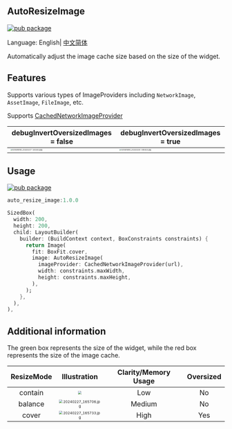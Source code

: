 ## AutoResizeImage

[![pub package](https://img.shields.io/pub/v/auto_resize_image.svg)](https://pub.dartlang.org/packages/auto_resize_image)

Language: English| [中文简体](https://github.com/BigTimo/auto_resize_image/blob/master/README_ZH.md)

Automatically adjust the image cache size based on the size of the widget.



## Features

Supports various types of ImageProviders including `NetworkImage`, `AssetImage`, `FileImage`, etc.

Supports [CachedNetworkImageProvider](https://pub.dev/packages/cached_network_image)

| debugInvertOversizedImages = false                           | debugInvertOversizedImages = true                            |
| ------------------------------------------------------------ | ------------------------------------------------------------ |
| <img src="https://s2.loli.net/2024/02/28/aKPEl37huXGHSez.jpg" alt="Screenshot_20240227-183452.jpg" style="zoom:25%;" /> | <img src="https://s2.loli.net/2024/02/28/UGHqMsncfS4FAJO.jpg" alt="Screenshot_20240228-095622.jpg" style="zoom:25%;" /> |

## Usage

[![pub package](https://img.shields.io/pub/v/auto_resize_image.svg)](https://pub.dartlang.org/packages/auto_resize_image)

```dart
auto_resize_image:1.0.0
```



```dart
SizedBox(
  width: 200,
  height: 200,
  child: LayoutBuilder(
    builder: (BuildContext context, BoxConstraints constraints) {
      return Image(
        fit: BoxFit.cover,
        image: AutoResizeImage(
          imageProvider: CachedNetworkImageProvider(url),
          width: constraints.maxWidth,
          height: constraints.maxHeight,
        ),
      );
    },
  ),
),
```



## Additional information

The green box represents the size of the widget, while the red box represents the size of the image cache.

| ResizeMode |                         Illustration                         | Clarity/Memory Usage | Oversized |
| :--------: | :----------------------------------------------------------: | :------------------: | :-------: |
|  contain   | <img src="https://s2.loli.net/2024/02/29/Bxd35DU7srAGCYE.jpg" style="zoom:50%;" /> |         Low          |    No     |
|  balance   | <img src="https://s2.loli.net/2024/02/29/qgHuBwLUPoIka9Y.jpg" alt="20240227_165706.jpg" style="zoom: 50%;" /> |        Medium        |    No     |
|   cover    | <img src="https://s2.loli.net/2024/02/29/73u2KOWmzPtI5jR.jpg" alt="20240227_165733.jpg" style="zoom: 50%;" /> |         High         |    Yes    |
